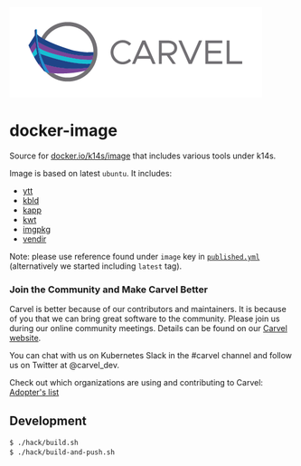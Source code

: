 ![logo](logos/CarvelLogo.png)

# docker-image

Source for [docker.io/k14s/image](https://hub.docker.com/r/k14s/image) that includes various tools under k14s.

Image is based on latest `ubuntu`. It includes:

- [ytt](https://get-ytt.io)
- [kbld](https://get-kbld.io)
- [kapp](https://get-kapp.io)
- [kwt](https://github.com/k14s/kwt)
- [imgpkg](https://github.com/k14s/imgpkg)
- [vendir](https://github.com/k14s/vendir)

Note: please use reference found under `image` key in [`published.yml`](published.yml) (alternatively we started including `latest` tag).

### Join the Community and Make Carvel Better
Carvel is better because of our contributors and maintainers. It is because of you that we can bring great software to the community.
Please join us during our online community meetings. Details can be found on our [Carvel website](https://carvel.dev/community/).

You can chat with us on Kubernetes Slack in the #carvel channel and follow us on Twitter at @carvel_dev.

Check out which organizations are using and contributing to Carvel: [Adopter's list](https://github.com/vmware-tanzu/carvel/blob/master/ADOPTERS.md)

## Development

```bash
$ ./hack/build.sh
$ ./hack/build-and-push.sh
```
